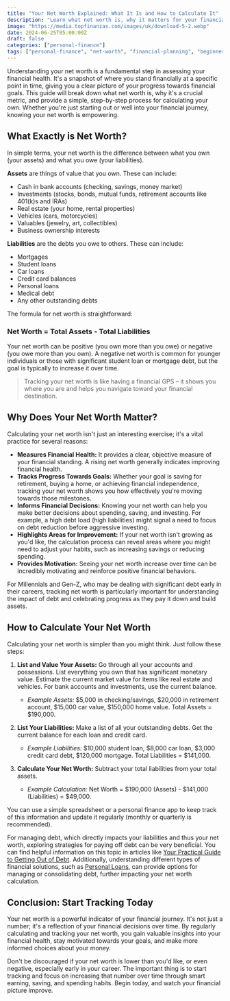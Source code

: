 ```yaml
---
title: "Your Net Worth Explained: What It Is and How to Calculate It"
description: "Learn what net worth is, why it matters for your financial health, and a simple guide on how to calculate it to track your financial progress."
image: "https://media.topfinanzas.com/images/uk/download-5-2.webp"
date: 2024-06-25T05:00:00Z
draft: false
categories: ["personal-finance"]
tags: ["personal-finance", "net-worth", "financial-planning", "beginner-friendly", "money-management"]
---
```


Understanding your net worth is a fundamental step in assessing your financial health. It's a snapshot of where you stand financially at a specific point in time, giving you a clear picture of your progress towards financial goals. This guide will break down what net worth is, why it's a crucial metric, and provide a simple, step-by-step process for calculating your own. Whether you're just starting out or well into your financial journey, knowing your net worth is empowering.

## What Exactly is Net Worth?

In simple terms, your net worth is the difference between what you own (your assets) and what you owe (your liabilities).

**Assets** are things of value that you own. These can include:

* Cash in bank accounts (checking, savings, money market)
* Investments (stocks, bonds, mutual funds, retirement accounts like 401(k)s and IRAs)
* Real estate (your home, rental properties)
* Vehicles (cars, motorcycles)
* Valuables (jewelry, art, collectibles)
* Business ownership interests

**Liabilities** are the debts you owe to others. These can include:

* Mortgages
* Student loans
* Car loans
* Credit card balances
* Personal loans
* Medical debt
* Any other outstanding debts

The formula for net worth is straightforward:

### Net Worth = Total Assets - Total Liabilities

Your net worth can be positive (you own more than you owe) or negative (you owe more than you own). A negative net worth is common for younger individuals or those with significant student loan or mortgage debt, but the goal is typically to increase it over time.

> Tracking your net worth is like having a financial GPS – it shows you where you are and helps you navigate toward your financial destination.

## Why Does Your Net Worth Matter?

Calculating your net worth isn't just an interesting exercise; it's a vital practice for several reasons:

* **Measures Financial Health:** It provides a clear, objective measure of your financial standing. A rising net worth generally indicates improving financial health.
* **Tracks Progress Towards Goals:** Whether your goal is saving for retirement, buying a home, or achieving financial independence, tracking your net worth shows you how effectively you're moving towards those milestones.
* **Informs Financial Decisions:** Knowing your net worth can help you make better decisions about spending, saving, and investing. For example, a high debt load (high liabilities) might signal a need to focus on debt reduction before aggressive investing.
* **Highlights Areas for Improvement:** If your net worth isn't growing as you'd like, the calculation process can reveal areas where you might need to adjust your habits, such as increasing savings or reducing spending.
* **Provides Motivation:** Seeing your net worth increase over time can be incredibly motivating and reinforce positive financial behaviors.

For Millennials and Gen-Z, who may be dealing with significant debt early in their careers, tracking net worth is particularly important for understanding the impact of debt and celebrating progress as they pay it down and build assets.

## How to Calculate Your Net Worth

Calculating your net worth is simpler than you might think. Just follow these steps:

1. **List and Value Your Assets:** Go through all your accounts and possessions. List everything you own that has significant monetary value. Estimate the current market value for items like real estate and vehicles. For bank accounts and investments, use the current balance.
    * *Example Assets:* $5,000 in checking/savings, $20,000 in retirement account, $15,000 car value, $150,000 home value. Total Assets = $190,000.

2. **List Your Liabilities:** Make a list of all your outstanding debts. Get the current balance for each loan and credit card.
    * *Example Liabilities:* $10,000 student loan, $8,000 car loan, $3,000 credit card debt, $120,000 mortgage. Total Liabilities = $141,000.

3. **Calculate Your Net Worth:** Subtract your total liabilities from your total assets.
    * *Example Calculation:* Net Worth = $190,000 (Assets) - $141,000 (Liabilities) = $49,000.

You can use a simple spreadsheet or a personal finance app to keep track of this information and update it regularly (monthly or quarterly is recommended).

For managing debt, which directly impacts your liabilities and thus your net worth, exploring strategies for paying off debt can be very beneficial. You can find helpful information on this topic in articles like [Your Practical Guide to Getting Out of Debt](https://us.topfinanzas.com/personal-finance/getting-out-of-debt/). Additionally, understanding different types of financial solutions, such as [Personal Loans](https://us.topfinanzas.com/financial-solutions/personal-loans/), can provide options for managing or consolidating debt, further impacting your net worth calculation.

## Conclusion: Start Tracking Today

Your net worth is a powerful indicator of your financial journey. It's not just a number; it's a reflection of your financial decisions over time. By regularly calculating and tracking your net worth, you gain valuable insights into your financial health, stay motivated towards your goals, and make more informed choices about your money.

Don't be discouraged if your net worth is lower than you'd like, or even negative, especially early in your career. The important thing is to start tracking and focus on increasing that number over time through smart earning, saving, and spending habits. Begin today, and watch your financial picture improve.
